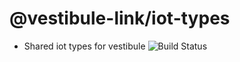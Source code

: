 # @vestibule-link/iot-types
* Shared iot types for vestibule ![Build Status](https://codebuild.us-east-1.amazonaws.com/badges?uuid=eyJlbmNyeXB0ZWREYXRhIjoiYlM4RmJYeE5Tb3QrYnIxNzVqU1NvS0RTbDRLTW5kUzBlVktrTE5WWWdTNDNrM2JCOVh6SXdGcjd4NkJTVXQ1N3RSVkVVR3JXTWRsTUIxSm1tZkRMdm1vPSIsIml2UGFyYW1ldGVyU3BlYyI6Imt4SUNvL2RvblN3aFVTRGciLCJtYXRlcmlhbFNldFNlcmlhbCI6MX0%3D&branch=master)
